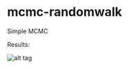 # mcmc-randomwalk
Simple MCMC

Results: 


![alt tag](https://github.com/rohitash-chandra/mcmc-randomwalk/blob/master/mcmcresults/mcmcres.png/)
